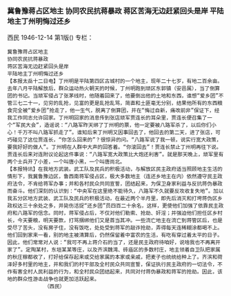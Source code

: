 ### 冀鲁豫蒋占区地主  协同农民抗蒋暴政  蒋区苦海无边赶紧回头是岸  平陆地主丁州明悔过还乡
西民
1946-12-14
第1版()
专栏：

    冀鲁豫蒋占区地主
    协同农民抗蒋暴政
    蒋区苦海无边赶紧回头是岸
    平陆地主丁州明悔过还乡
    【本报太岳十二日电】丁州明是平陆第四区古城村的一个地主，现年二十七岁，有地二百余亩。去年八月平陆解放后，群众运动热火朝天的时候，丁州明跑到顽区东郭镇（安邑属），当了倒算团的书记。当顽军侵占了张茅线时，他随着回来了，他要倒出他的土地和东西，谁想“爱乡团”不管三七二十一，见穷的乱抢，见富的更是乱抢乱骂，简直和土匪毫无分别，结果他所有的东西粮食完全被“爱乡团”抢走了，他一生气，脱离了倒算团，并在“悔过自新，痛改前非”保证下，经我工作同志允许回家。丁州明回家的消息传到张店顽军贾连长的耳朵里，贾连长便召集了一个“军民大会”，造谣说：“八路军昨天绑了丁州明的票，他一定要被八路军杀了，以后你们小心！千万不叫八路军抓走了”。谁知后来丁州明又因事回去了，他回去的第二天，进了张店，可巧碰见了这位贾连长，“你怎么回来的”？很惊异的问。“八路军说了我一顿，说实行宽大政策，要我好好的做人”。丁州明在人群中大声的回答着。“你滚回去”！贾连长禁止丁州明再往下说。贾连长后来对连附议论起这件事说：“八路军宽大政策比大炮还利害”。就是那天晚上，顽军里有两个士兵开了小差，一个叫唐小黑，一个叫唐尚北。
    【本报特讯】在我地方武装。武工队及民兵的积极活动，与解放区民主政府适当照顾地主生活的情形下，我冀鲁豫边区，鲁西南蒋军侵占区，极大多数地主（连还乡地主在内）依然遵守民主政府法令，不肯给蒋军办事；并和各村民众共同宣誓，团结起来，为保卫身家利益与反抗蒋伪暴政而奋斗。他们深刻的认识到：“中央军在这里绝不能待久，八路军不久就要反攻收复失地”。加以我五分区地方武装、武工队及民兵的积极活动，在最近两个半月里，即先后消灭和打垮蒋伪区乡政权达三十余处之多，并毙伤活捉“还乡团”员四百二十余名，这样，更使他们加强了依靠民主政府和八路军的信念。同时，蒋军侵占后，不仅对他们勒索、抢劫、奸淫；并强迫他们担任区乡村长，今天要粮，明天要款，打骂捆绑他们又是首当其冲。一些流亡地主在流亡到蒋管区后，也是受尽了苦头，没有房子住，没有饭吃，处处受到蒋军的敲诈抢劫，弄得每天连稀糊涂都喝不上。他们回到家来一看，别的地主被清算后，仍然保留着中富农的生活，有吃有穿过着太平的日子。因此，他们常常对人说：“我可不再上蒋介石的当了，还是民主政府待咱好，说啥我也不再离开家了”。定陶某村，东垣某某等庄，以及齐滨魏湾、砖庙区的多数村庄，地主领着自卫队把家属的秋庄稼都收了，打好给保存起来或交给家属的本家或亲戚，把麦子也统统给种上了。齐滨和荷泽好多村里的地主，并和我们的村干部及全村民众共同宣誓，保证执行民主政府的一切法令，不作有害全村人民利益的行为，和全村民众团结起来，共同对付蒋伪暴政和蒋军的抢劫。因此，该地的群众性游击战争也就更加活跃起来。
                （西民）
